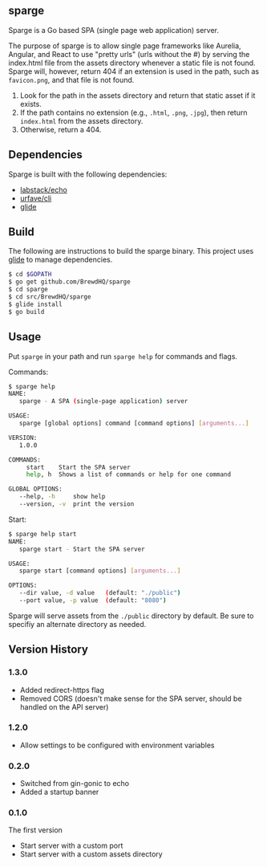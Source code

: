 sparge
------
Sparge is a Go based SPA (single page web application) 
server.

The purpose of sparge is to allow single page frameworks like Aurelia, 
Angular, and React to use "pretty urls" (urls without the #) by serving the index.html
file from the assets directory whenever a static file is not found. Sparge will,
however, return 404 if an extension is used in the path, such as `favicon.png`, and 
that file is not found.

1. Look for the path in the assets directory and return that static asset if it exists.
2. If the path contains no extension (e.g., `.html`, `.png`, `.jpg`), then return `index.html`
from the assets directory.
3. Otherwise, return a 404.

## Dependencies

Sparge is built with the following dependencies:
- [labstack/echo](https://github.com/labstack/echo)
- [urfave/cli](https://github.com/urfave/cli)
- [glide](https://github.com/Masterminds/glide)

## Build

The following are instructions to build the sparge binary. This project uses
[glide]() to manage dependencies.

```bash
$ cd $GOPATH
$ go get github.com/BrewdHQ/sparge
$ cd sparge
$ cd src/BrewdHQ/sparge
$ glide install
$ go build
```

## Usage

Put `sparge` in your path and run `sparge help` for commands and flags. 

Commands:
```bash
$ sparge help
NAME:
   sparge - A SPA (single-page application) server

USAGE:
   sparge [global options] command [command options] [arguments...]

VERSION:
   1.0.0

COMMANDS:
     start    Start the SPA server
     help, h  Shows a list of commands or help for one command

GLOBAL OPTIONS:
   --help, -h     show help
   --version, -v  print the version
```

Start:
```bash
$ sparge help start
NAME:
   sparge start - Start the SPA server

USAGE:
   sparge start [command options] [arguments...]

OPTIONS:
   --dir value, -d value   (default: "./public")
   --port value, -p value  (default: "8080")
```

Sparge will serve assets from the `./public` directory by default. Be sure
to specifiy an alternate directory as needed.

## Version History

### 1.3.0

- Added redirect-https flag
- Removed CORS (doesn't make sense for the SPA server, should be handled on the API server)

### 1.2.0

- Allow settings to be configured with environment variables

### 0.2.0

- Switched from gin-gonic to echo
- Added a startup banner

### 0.1.0

The first version

- Start server with a custom port
- Start server with a custom assets directory 
